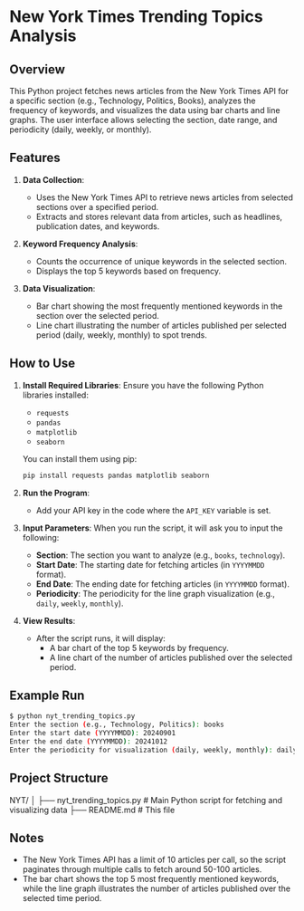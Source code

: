 # New York Times Trending Topics Analysis

## Overview

This Python project fetches news articles from the New York Times API for a specific section (e.g., Technology, Politics, Books), analyzes the frequency of keywords, and visualizes the data using bar charts and line graphs. The user interface allows selecting the section, date range, and periodicity (daily, weekly, or monthly).

## Features

1. **Data Collection**:

   - Uses the New York Times API to retrieve news articles from selected sections over a specified period.
   - Extracts and stores relevant data from articles, such as headlines, publication dates, and keywords.

2. **Keyword Frequency Analysis**:

   - Counts the occurrence of unique keywords in the selected section.
   - Displays the top 5 keywords based on frequency.

3. **Data Visualization**:
   - Bar chart showing the most frequently mentioned keywords in the section over the selected period.
   - Line chart illustrating the number of articles published per selected period (daily, weekly, monthly) to spot trends.

## How to Use

1. **Install Required Libraries**:
   Ensure you have the following Python libraries installed:

   - `requests`
   - `pandas`
   - `matplotlib`
   - `seaborn`

   You can install them using pip:

   ```bash
   pip install requests pandas matplotlib seaborn
   ```

2. **Run the Program**:
   - Add your API key in the code where the `API_KEY` variable is set.

3. **Input Parameters**:
   When you run the script, it will ask you to input the following:

   - **Section**: The section you want to analyze (e.g., `books`, `technology`).
   - **Start Date**: The starting date for fetching articles (in `YYYYMMDD` format).
   - **End Date**: The ending date for fetching articles (in `YYYYMMDD` format).
   - **Periodicity**: The periodicity for the line graph visualization (e.g., `daily`, `weekly`, `monthly`).

4. **View Results**:
   - After the script runs, it will display:
     - A bar chart of the top 5 keywords by frequency.
     - A line chart of the number of articles published over the selected period.

## Example Run

```bash
$ python nyt_trending_topics.py
Enter the section (e.g., Technology, Politics): books
Enter the start date (YYYYMMDD): 20240901
Enter the end date (YYYYMMDD): 20241012
Enter the periodicity for visualization (daily, weekly, monthly): daily
```

## Project Structure

NYT/
│
├── nyt_trending_topics.py # Main Python script for fetching and visualizing data
├── README.md # This file

## Notes

- The New York Times API has a limit of 10 articles per call, so the script paginates through multiple calls to fetch around 50-100 articles.
- The bar chart shows the top 5 most frequently mentioned keywords, while the line graph illustrates the number of articles published over the selected time period.
